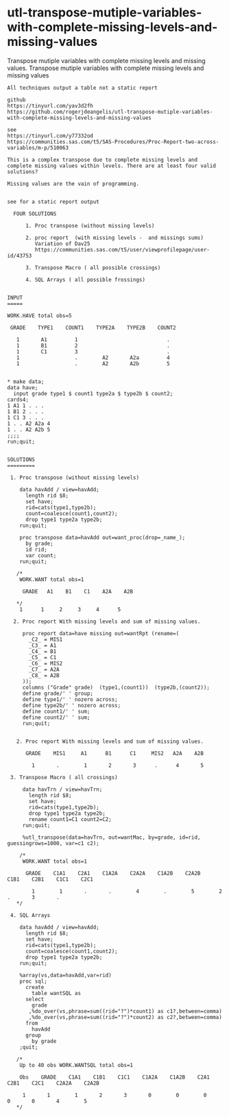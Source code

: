 # utl-transpose-mutiple-variables-with-complete-missing-levels-and-missing-values
Transpose mutiple variables with complete missing levels and missing values.
    Transpose mutiple variables with complete missing levels and missing values                                               
                                                                                                                              
    All techniques output a table not a static report                                                                         
                                                                                                                              
    github                                                                                                                    
    https://tinyurl.com/yav3d2fh                                                                                              
    https://github.com/rogerjdeangelis/utl-transpose-mutiple-variables-with-complete-missing-levels-and-missing-values        
                                                                                                                              
    see                                                                                                                       
    https://tinyurl.com/y77332od                                                                                              
    https://communities.sas.com/t5/SAS-Procedures/Proc-Report-two-across-variables/m-p/510063                                 
                                                                                                                              
    This is a complex transpose due to complete missing levels and                                                            
    complete missing values within levels. There are at least four valid solutions?                                           
                                                                                                                              
    Missing values are the vain of programming.                                                                               
                                                                                                                              
                                                                                                                              
    see for a static report output                                                                                            
                                                                                                                              
      FOUR SOLUTIONS                                                                                                          
                                                                                                                              
          1. Proc transpose (without missing levels)                                                                          
                                                                                                                              
          2. proc report  (with missing levels -  and missings sums)                                                          
             Variation of Dav25                                                                                               
             https://communities.sas.com/t5/user/viewprofilepage/user-id/43753                                                
                                                                                                                              
          3. Transpose Macro ( all possible crossings)                                                                        
                                                                                                                              
          4. SQL Arrays ( all possible frossings)                                                                             
                                                                                                                              
                                                                                                                              
    INPUT                                                                                                                     
    =====                                                                                                                     
                                                                                                                              
    WORK.HAVE total obs=5                                                                                                     
                                                                                                                              
     GRADE    TYPE1    COUNT1    TYPE2A    TYPE2B    COUNT2                                                                   
                                                                                                                              
       1       A1         1                             .                                                                     
       1       B1         2                             .                                                                     
       1       C1         3                             .                                                                     
       1                  .        A2       A2a         4                                                                     
       1                  .        A2       A2b         5                                                                     
                                                                                                                              
                                                                                                                              
    * make data;                                                                                                              
    data have;                                                                                                                
      input grade type1 $ count1 type2a $ type2b $ count2;                                                                    
    cards4;                                                                                                                   
    1 A1 1 . . .                                                                                                              
    1 B1 2 . . .                                                                                                              
    1 C1 3 . . .                                                                                                              
    1 . . A2 A2a 4                                                                                                            
    1 . . A2 A2b 5                                                                                                            
    ;;;;                                                                                                                      
    run;quit;                                                                                                                 
                                                                                                                              
                                                                                                                              
    SOLUTIONS                                                                                                                 
    =========                                                                                                                 
                                                                                                                              
     1. Proc transpose (without missing levels)                                                                               
                                                                                                                              
        data havAdd / view=havAdd;                                                                                            
          length rid $8;                                                                                                      
          set have;                                                                                                           
          rid=cats(type1,type2b);                                                                                             
          count=coalesce(count1,count2);                                                                                      
          drop type1 type2a type2b;                                                                                           
        run;quit;                                                                                                             
                                                                                                                              
        proc transpose data=havAdd out=want_proc(drop=_name_);                                                                
          by grade;                                                                                                           
          id rid;                                                                                                             
          var count;                                                                                                          
        run;quit;                                                                                                             
                                                                                                                              
       /*                                                                                                                     
        WORK.WANT total obs=1                                                                                                 
                                                                                                                              
         GRADE   A1    B1    C1    A2A    A2B                                                                                 
                                                                                                                              
       */                                                                                                                     
        1      1     2     3     4      5                                                                                     
                                                                                                                              
      2. Proc report With missing levels and sum of missing values.                                                           
                                                                                                                              
         proc report data=have missing out=wantRpt (rename=(                                                                  
           _C2_ = MIS1                                                                                                        
           _C3_ = A1                                                                                                          
           _C4_ = B1                                                                                                          
           _C5_ = C1                                                                                                          
           _C6_ = MIS2                                                                                                        
           _C7_ = A2A                                                                                                         
           _C8_ = A2B                                                                                                         
         ));                                                                                                                  
         columns ("Grade" grade)  (type1,(count1))  (type2b,(count2));                                                        
         define grade/' ' group;                                                                                              
         define type1/' ' nozero across;                                                                                      
         define type2b/' ' nozero across;                                                                                     
         define count1/' ' sum;                                                                                               
         define count2/' ' sum;                                                                                               
         run;quit;                                                                                                            
                                                                                                                              
                                                                                                                              
       2. Proc report With missing levels and sum of missing values.                                                          
                                                                                                                              
          GRADE    MIS1     A1      B1      C1     MIS2   A2A    A2B                                                          
                                                                                                                              
            1       .        1       2       3      .      4       5                                                          
                                                                                                                              
     3. Transpose Macro ( all crossings)                                                                                      
                                                                                                                              
         data havTrn / view=havTrn;                                                                                           
           length rid $8;                                                                                                     
           set have;                                                                                                          
           rid=cats(type1,type2b);                                                                                            
           drop type1 type2a type2b;                                                                                          
           rename count1=C1 count2=C2;                                                                                        
         run;quit;                                                                                                            
                                                                                                                              
         %utl_transpose(data=havTrn, out=wantMac, by=grade, id=rid, guessingrows=1000, var=c1 c2);                            
                                                                                                                              
        /*                                                                                                                    
         WORK.WANT total obs=1                                                                                                
                                                                                                                              
          GRADE    C1A1    C2A1    C1A2A    C2A2A    C1A2B    C2A2B    C1B1    C2B1    C1C1    C2C1                           
                                                                                                                              
            1        1       .       .        4        .        5        2       .       3       .                            
       */                                                                                                                     
                                                                                                                              
     4. SQL Arrays                                                                                                            
                                                                                                                              
        data havAdd / view=havAdd;                                                                                            
          length rid $8;                                                                                                      
          set have;                                                                                                           
          rid=cats(type1,type2b);                                                                                             
          count=coalesce(count1,count2);                                                                                      
          drop type1 type2a type2b;                                                                                           
        run;quit;                                                                                                             
                                                                                                                              
        %array(vs,data=havAdd,var=rid)                                                                                        
        proc sql;                                                                                                             
          create                                                                                                              
            table wantSQL as                                                                                                  
          select                                                                                                              
            grade                                                                                                             
           ,%do_over(vs,phrase=sum((rid="?")*count1) as c1?,between=comma)                                                    
           ,%do_over(vs,phrase=sum((rid="?")*count2) as c2?,between=comma)                                                    
          from                                                                                                                
            havAdd                                                                                                            
          group                                                                                                               
            by grade                                                                                                          
        ;quit;                                                                                                                
                                                                                                                              
       /*                                                                                                                     
        Up to 40 obs WORK.WANTSQL total obs=1                                                                                 
                                                                                                                              
        Obs    GRADE    C1A1    C1B1    C1C1    C1A2A    C1A2B    C2A1    C2B1    C2C1    C2A2A    C2A2B                      
                                                                                                                              
         1       1        1       2       3       0        0        0       0       0       4        5                        
       */                                                                                                                     
                                                                                                                              
                                                                                                                              
                                                                                                                              
                                                                                                                              
                                                                                                                              
